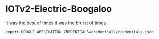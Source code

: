 # IOTv2-Electric-Boogaloo
it was the best of times it was the blurst of times

`export GOOGLE_APPLICATION_CREDENTIALS=credentials/credentials.json`
